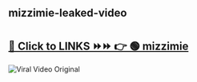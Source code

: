
 ## mizzimie-leaked-video 

# <h2><a href="https://clipsfans.com/mizzimie&ref=git">🔗 Click to LINKS ⏩⏩ 👉 🟢 mizzimie </a></h2>

<a href="https://clipsfans.com/mizzimie&ref=git" rel="nofollow" data-target="animated-image.originalLink"><img src="https://i.ibb.co.com/xMMVF88/686577567.gif" alt="Viral Video Original" style="max-width: 100%; display: inline-block;" data-target="animated-image.originalImage"></a>
